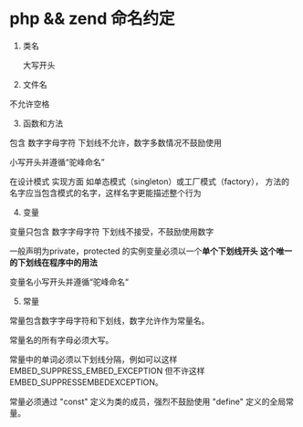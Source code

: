 php && zend 命名约定
===

1. 类名  

	大写开头

2. 文件名

不允许空格

3. 函数和方法

包含 数字字母字符 下划线不允许，数字多数情况不鼓励使用

小写开头并遵循“驼峰命名”

在设计模式 实现方面 如单态模式（singleton）或工厂模式（factory）， 方法的名字应当包含模式的名字，这样名字更能描述整个行为

4. 变量  

变量只包含 数字字母字符 下划线不接受，不鼓励使用数字

一般声明为private，protected 的实例变量必须以一个**单个下划线开头** **这个唯一的下划线在程序中的用法**

变量名小写开头并遵循“驼峰命名“

5. 常量

常量包含数字字母字符和下划线，数字允许作为常量名。

常量名的所有字母必须大写。

常量中的单词必须以下划线分隔，例如可以这样 EMBED_SUPPRESS_EMBED_EXCEPTION 但不许这样 EMBED_SUPPRESSEMBEDEXCEPTION。

常量必须通过 "const" 定义为类的成员，强烈不鼓励使用 "define" 定义的全局常量。